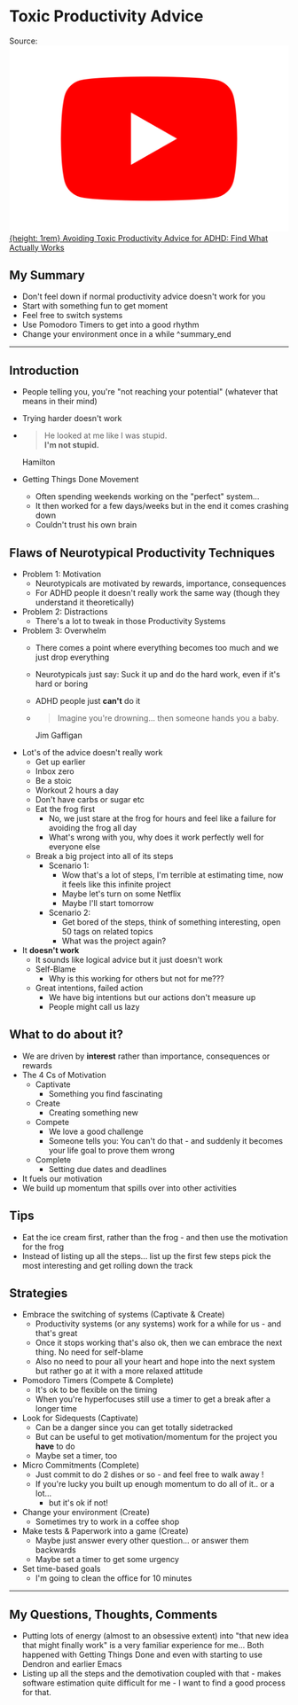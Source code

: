 # Toxic Productivity Advice
Source:
[![Youtube Icon](assets/youtube-icon.svg){height: 1rem} Avoiding Toxic Productivity Advice for ADHD: Find What Actually Works](https://www.youtube.com/watch?v=JsT3KPYJFl4)

## My Summary
- Don't feel down if normal productivity advice doesn't work for you
- Start with something fun to get moment
- Feel free to switch systems
- Use Pomodoro Timers to get into a good rhythm
- Change your environment once in a while ^summary_end

---

## Introduction
- People telling you, you're "not reaching your potential" (whatever that means in their mind)
- Trying harder doesn't work
- > He looked at me like I was stupid.<br/>
    **I'm not stupid.**

  Hamilton
- Getting Things Done Movement
  - Often spending weekends working on the "perfect" system...
  - It then worked for a few days/weeks but in the end it comes crashing down
  - Couldn't trust his own brain

## Flaws of Neurotypical Productivity Techniques
- Problem 1: Motivation
  - Neurotypicals are motivated by rewards, importance, consequences
  - For ADHD people it doesn't really work the same way (though they understand it theoretically)
- Problem 2: Distractions
  - There's a lot to tweak in those Productivity Systems
- Problem 3: Overwhelm
  - There comes a point where everything becomes too much and we just drop everything
  - Neurotypicals just say: Suck it up and do the hard work, even if it's hard or boring
  - ADHD people just **can't** do it
  - > Imagine you're drowning... then someone hands you a baby.

    Jim Gaffigan
- Lot's of the advice doesn't really work
  - Get up earlier
  - Inbox zero
  - Be a stoic
  - Workout 2 hours a day
  - Don't have carbs or sugar etc
  - Eat the frog first
    - No, we just stare at the frog for hours and feel like a failure for avoiding the frog all day
    - What's wrong with you, why does it work perfectly well for everyone else
  - Break a big project into all of its steps
    - Scenario 1:
      - Wow that's a lot of steps, I'm terrible at estimating time, now it feels like this infinite project
      - Maybe let's turn on some Netflix
      - Maybe I'll start tomorrow
    - Scenario 2:
      - Get bored of the steps, think of something interesting, open 50 tags on related topics
      - What was the project again?
- It **doesn't work**
  - It sounds like logical advice but it just doesn't work
  - Self-Blame
    - Why is this working for others but not for me???
  - Great intentions, failed action
    - We have big intentions but our actions don't measure up
    - People might call us lazy

## What to do about it?
- We are driven by **interest** rather than importance, consequences or rewards
- The 4 Cs of Motivation
  - Captivate
    - Something you find fascinating
  - Create
    - Creating something new
  - Compete
    - We love a good challenge
    - Someone tells you: You can't do that - and suddenly it becomes your life goal to prove them wrong
  - Complete
    - Setting due dates and deadlines
- It fuels our motivation
- We build up momentum that spills over into other activities

## Tips
- Eat the ice cream first, rather than the frog - and then use the motivation for the frog
- Instead of listing up all the steps... list up the first few steps pick the most interesting and get rolling down
  the track

## Strategies
- Embrace the switching of systems (Captivate & Create)
  - Productivity systems (or any systems) work for a while for us - and that's great
  - Once it stops working that's also ok, then we can embrace the next thing. No need for self-blame
  - Also no need to pour all your heart and hope into the next system but rather go at it with a more relaxed attitude
- Pomodoro Timers (Compete & Complete)
  - It's ok to be flexible on the timing
  - When you're hyperfocuses still use a timer to get a break after a longer time
- Look for Sidequests (Captivate)
  - Can be a danger since you can get totally sidetracked
  - But can be useful to get motivation/momentum for the project you **have** to do
  - Maybe set a timer, too
- Micro Commitments (Complete)
  - Just commit to do 2 dishes or so - and feel free to walk away !
  - If you're lucky you built up enough momentum to do all of it.. or a lot...
    - but it's ok if not!
- Change your environment (Create)
  - Sometimes try to work in a coffee shop
- Make tests & Paperwork into a game (Create)
  - Maybe just answer every other question... or answer them backwards
  - Maybe set a timer to get some urgency
- Set time-based goals
  - I'm going to clean the office for 10 minutes

---
## My Questions, Thoughts, Comments
- Putting lots of energy (almost to an obsessive extent) into "that new idea that might finally work" is a very familiar
  experience for me... Both happened with Getting Things Done and even with starting to use Dendron and earlier Emacs
- Listing up all the steps and the demotivation coupled with that - makes software estimation quite difficult for me -
  I want to find a good process for that.
